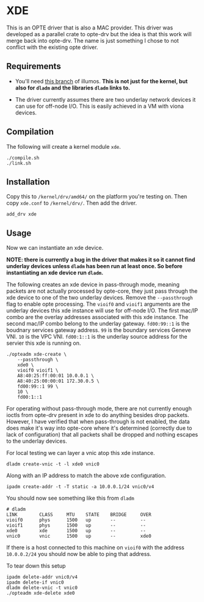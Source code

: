 XDE
===

This is an OPTE driver that is also a MAC provider. This driver was developed as
a parallel crate to opte-drv but the idea is that this work will merge back into
opte-drv. The name is just something I chose to not conflict with the existing
opte driver.

## Requirements

- You'll need
[this branch](https://github.com/oxidecomputer/illumos-gate/tree/xde) 
of illumos. **This is not just for the kernel, but also for `dladm` and the
libraries `dladm` links to.**

- The driver currently assumes there are two underlay network devices it can use
  for off-node I/O. This is easily achieved in a VM with viona devices.

## Compilation

The following will create a kernel module `xde`.
```
./compile.sh
./link.sh
```

## Installation

Copy this to `/kernel/drv/amd64/` on the platform you're testing on. Then
copy `xde.conf` to `/kernel/drv/`. Then add the driver.

```
add_drv xde
```

## Usage

Now we can instantiate an xde device.

**NOTE: there is currently a bug in the driver that makes it so it cannot find
underlay devices unless `dladm` has been run at least once. So before
instantiating an xde device run `dladm`.**

The following creates an xde device in pass-through mode, meaning packets are not
actually processed by opte-core, they just pass through the xde device to one of
the two underlay devices. Remove the `--passthrough` flag to enable opte
processing. The `vioif0` and `vioif1` arguments are the underlay devices this
xde instance will use for off-node I/O. The first mac/IP combo are the overlay
addresses associated with this xde instance. The second mac/IP combo belong to
the underlay gateway. `fd00:99::1` is the boudnary services gateway address.
`99` is the boundary services Geneve VNI. `10` is the VPC VNI. `fd00:1::1` is
the underlay source address for the servier this xde is running on.

```
./opteadm xde-create \
	--passthrough \
	xde0 \
	vioif0 vioif1 \
	A8:40:25:ff:00:01 10.0.0.1 \
	A8:40:25:00:00:01 172.30.0.5 \
	fd00:99::1 99 \
	10 \
	fd00:1::1
```

For operating without pass-through mode, there are not currently enough ioctls
from opte-drv present in xde to do anything besides drop packets. However, I
have verified that when pass-through is not enabled, the data does make it's way
into opte-core where it's determined (correctly due to lack of configuration) 
that all packets shall be dropped and nothing escapes to the underlay devices.

For local testing we can layer a vnic atop this xde instance.

```
dladm create-vnic -t -l xde0 vnic0
```

Along with an IP address to match the above xde configuration.

```
ipadm create-addr -t -T static -a 10.0.0.1/24 vnic0/v4
```

You should now see something like this from `dladm`

```
# dladm
LINK        CLASS     MTU    STATE    BRIDGE     OVER
vioif0      phys      1500   up       --         --
vioif1      phys      1500   up       --         --
xde0        xde       1500   up       --         --
vnic0       vnic      1500   up       --         xde0
```

If there is a host connected to this machine on `vioif0` with the address
`10.0.0.2/24` you should now be able to ping that address.

To tear down this setup
```
ipadm delete-addr vnic0/v4
ipadm delete-if vnic0
dladm delete-vnic -t vnic0
./opteadm xde-delete xde0
```
